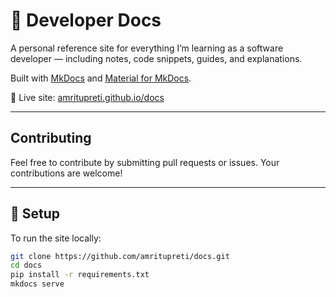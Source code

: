 # 🧠 Developer Docs

A personal reference site for everything I’m learning as a software developer — including notes, code snippets, guides, and explanations.

Built with [MkDocs](https://www.mkdocs.org/) and [Material for MkDocs](https://squidfunk.github.io/mkdocs-material/).

📍 Live site: [amritupreti.github.io/docs](https://amritupreti.github.io/docs)

---

## Contributing
Feel free to contribute by submitting pull requests or issues. Your contributions are welcome!

---

## 🚀 Setup

To run the site locally:

```bash
git clone https://github.com/amritupreti/docs.git
cd docs
pip install -r requirements.txt
mkdocs serve
